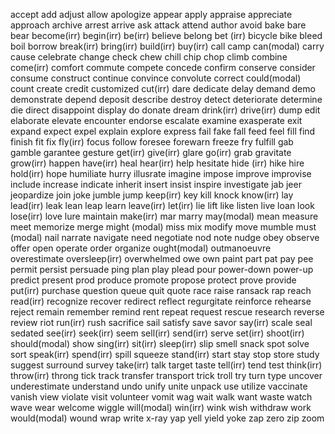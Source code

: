 accept
add
adjust
allow
apologize
appear
apply
appraise
appreciate
approach
archive
arrest
arrive
ask
attack
attend
author
avoid
bake
bare
bear
become(irr)
begin(irr)
be(irr)
believe
belong
bet (irr)
bicycle
bike
bleed
boil
borrow
break(irr)
bring(irr)
build(irr)
buy(irr)
call
camp
can(modal)
carry
cause
celebrate
change
check
chew
chill
chip
chop
climb
combine
come(irr)
comfort
commute
compete
concede
confirm
conserve
consider
consume
construct
continue
convince
convolute
correct
could(modal)
count
create
credit
customized
cut(irr)
dare
dedicate
delay
demand
demo
demonstrate
depend
deposit
describe
destroy
detect
deteriorate
determine
die
direct
disappoint
display
do
donate
dream
drink(irr)
drive(irr)
dump
edit
elaborate
elevate
encounter
endorse
escalate
examine
exasperate
exit
expand
expect
expel
explain
explore
express
fail
fake
fall
feed
feel
fill
find
finish
fit
fix
fly(irr)
focus
follow
foresee
forewarn
freeze
fry
fulfill
gab
gamble
garantee
gesture
get(irr)
give(irr)
glare
go(irr)
grab
gravitate
grow(irr)
happen
have(irr)
heal
hear(irr)
help
hesitate
hide (irr)
hike
hire
hold(irr)
hope
humiliate
hurry
illusrate
imagine
impose
improve
improvise
include
increase
indicate
inherit
insert
insist
inspire
investigate
jab
jeer
jeopardize
join
joke
jumble
jump
keep(irr)
key
kill
knock
know(irr)
lay
lead(irr)
leak
lean
leap
learn
leave(irr)
let(irr)
lie
lift
like
listen
live
loan
look
lose(irr)
love
lure
maintain
make(irr)
mar
marry
may(modal)
mean
measure
meet
memorize
merge
might (modal)
miss
mix
modify
move
mumble
must (modal)
nail
narrate
navigate
need
negotiate
nod
note
nudge
obey
observe
offer
open
operate
order
organize
ought(modal)
outmanoeuvre
overestimate
oversleep(irr)
overwhelmed
owe
own
paint
part
pat
pay
pee 
permit
persist
persuade
ping
plan
play
plead
pour
power-down
power-up
predict
present
prod
produce
promote
propose
protect
prove
provide
put(irr)
purchase
question
queue
quit
quote
race
raise
ransack
rap
reach
read(irr)
recognize
recover
redirect
reflect
regurgitate
reinforce
rehearse
reject
remain
remember
remind
rent
repeat
request
rescue
research
reverse
review
riot
run(irr)
rush
sacrifice
sail
satisfy
save
savor
say(irr)
scale
seal
sedated
see(irr)
seek(irr)
seem
sell(irr)
send(irr)
serve
set(irr)
shoot(irr)
should(modal)
show
sing(irr)
sit(irr)
sleep(irr)
slip
smell
snack
spot
solve
sort
speak(irr)
spend(irr)
spill
squeeze
stand(irr)
start
stay
stop
store
study
suggest
surround
survey
take(irr)
talk
target
taste
tell(irr)
tend
test
think(irr)
throw(irr)
throng
tick 
track
transfer
transport
trick
troll
try
turn
type
uncover
underestimate
understand
undo
unify
unite
unpack
use
utilize
vaccinate
vanish
view
violate
visit
volunteer
vomit
wag
wait
walk
want
waste
watch
wave
wear
welcome
wiggle
will(modal)
win(irr)
wink
wish
withdraw
work
would(modal)
wound
wrap
write
x-ray
yap
yell
yield
yoke
zap
zero
zip
zoom
